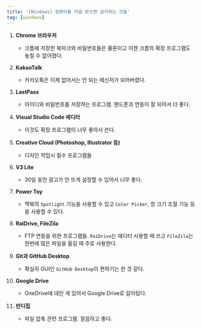 ```yaml
---
title: '[Windows] 컴퓨터를 처음 받으면 설치하는 것들'
tag: [windows]
---
```


1. **Chrome 브라우저**
    - 크롬에 저장한 북마크와 비밀번호들은 물론이고 이젠 크롬의 확장 프로그램도 놓칠 수 없어졌다.

2. **KakaoTalk**
    - 카카오톡은 이제 없어서는 안 되는 메신저가 되어버렸다.

3. **LastPass**
    - 아이디와 비밀번호를 저장하는 프로그램. 핸드폰과 연동이 잘 되어서 더 좋다.

4. **Visual Studio Code 에디터**
    - 이것도 확장 프로그램이 너무 좋아서 쓴다.

5. **Creative Cloud (Photoshop, Illustrator 등)**
    - 디자인 작업시 필수 프로그램들

6. **V3 Lite**
    - 30일 동안 광고가 안 뜨게 설정할 수 있어서 너무 좋다.

7. **Power Toy**
    - 맥북의 `Spotlight` 기능을 사용할 수 있고 `Color Picker`, 창 크기 조절 기능 등을 사용할 수 있다.

8. **RaiDrive, FileZila**
    - FTP 연동을 위한 프로그램들. `RaiDrive`는 에디터 사용할 때 쓰고 `FileZila`는 한번에 많은 파일을 옮길 때 주로 사용한다.

9. **Git과 GitHub Desktop**
    - 확실히 GUI인 `GitHub Desktop`이 편하기는 한 것 같다.

10. **Google Drive**
    - OneDrive에 데인 게 있어서 Google Drive로 갈아탔다.

11. **반디집**
    - 파일 압축 관련 프로그램. 깔끔하고 좋다.